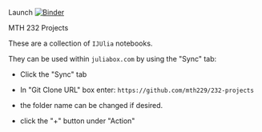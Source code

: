 Launch [![Binder](https://mybinder.org/badge.svg)](https://mybinder.org/v2/gh/mth229/232-projects/master)


MTH 232 Projects

These are a collection of `IJUlia` notebooks.

They can be used within `juliabox.com` by using the "Sync" tab:

* Click the "Sync" tab

* In "Git Clone URL" box enter: `https://github.com/mth229/232-projects`

* the folder name can be changed if desired.

* click the "+" button under "Action"




